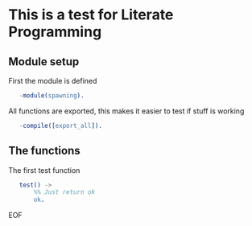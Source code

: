 
This is a test for Literate Programming
=======================================

## Module setup #######################

First the module is defined
```erlang
   -module(spawning).
```

All functions are exported, this makes it easier to test if stuff
is working
```erlang
   -compile([export_all]).
```

## The functions

The first test function
```erlang
   test() ->
       %% Just return ok
       ok.
```

EOF

